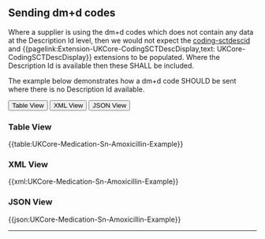 ## Sending dm+d codes 

Where a supplier is using the dm+d codes which does not contain any data at the Description Id level, then we would not expect the <a href="https://hl7.org/fhir/R4/extension-coding-sctdescid.html" class="external">coding-sctdescid</a> and {{pagelink:Extension-UKCore-CodingSCTDescDisplay,text: UKCore-CodingSCTDescDisplay}} extensions to be populated. Where the Description Id is available then these SHALL be included. 

The example below demonstrates how a dm+d code SHOULD be sent where there is no Description Id available.

<div class="tab">
 <button class="tablinks active" onclick="openTab(event, 'Table View')">Table View</button>
 <button class="tablinks" onclick="openTab(event, 'XML View')">XML View</button>
 <button class="tablinks" onclick="openTab(event, 'JSON View')">JSON View</button>
</div>

<div id="Table View" class="tabcontent" style="display:block">
  <h3>Table View</h3>
{{table:UKCore-Medication-Sn-Amoxicillin-Example}}
</div>

<div id="XML View" class="tabcontent">
  <h3>XML View</h3>
{{xml:UKCore-Medication-Sn-Amoxicillin-Example}}
</div>

<div id="JSON View" class="tabcontent">
  <h3>JSON View</h3>
{{json:UKCore-Medication-Sn-Amoxicillin-Example}}
</div>


---



